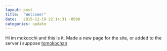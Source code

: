 ```yaml
---
layout: post
title:  "Welcome!"
date:   2015-12-19 22:14:31 -0500
categories: update
---
```

Hi im mokocchi and this is it. Made a new page for the site, or added to the server i suppose
[tomokochan](http://tomokochan.me)
